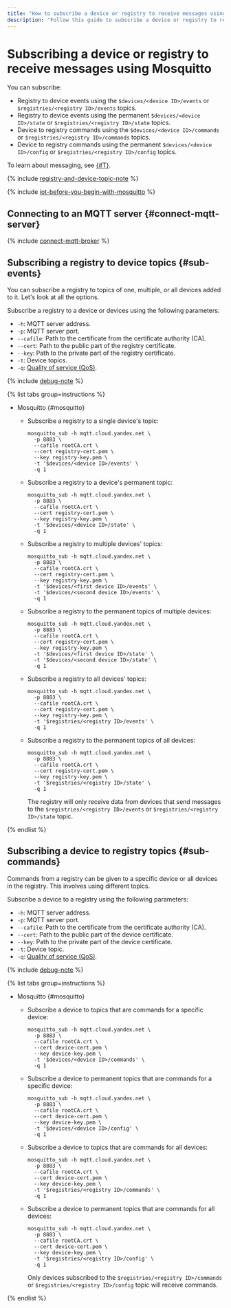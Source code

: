 ```yaml
---
title: "How to subscribe a device or registry to receive messages using Mosquitto in {{ iot-full-name }}"
description: "Follow this guide to subscribe a device or registry to receive messages using Mosquitto."
---
```


# Subscribing a device or registry to receive messages using Mosquitto

You can subscribe:

- Registry to device events using the `$devices/<device ID>/events` or `$registries/<registry ID>/events` topics.
- Registry to device events using the permanent `$devices/<device ID>/state` or `$registries/<registry ID>/state` topics.
- Device to registry commands using the `$devices/<device ID>/commands` or `$registries/<registry ID>/commands` topics.
- Device to registry commands using the permanent `$devices/<device ID>/config` or `$registries/<registry ID>/config` topics.

To learn about messaging, see [{#T}](mosquitto-publish.md).

{% include [registry-and-device-topic-note](../../../_includes/iot-core/registry-and-device-topic-note.md) %}

{% include [iot-before-you-begin-with-mosquitto](../../../_includes/iot-core/iot-before-you-begin-with-mosquitto.md) %}

## Connecting to an MQTT server {#connect-mqtt-server}

{% include [connect-mqtt-broker](../../../_includes/iot-core/connect-mqtt-broker.md) %}

## Subscribing a registry to device topics {#sub-events}

You can subscribe a registry to topics of one, multiple, or all devices added to it. Let's look at all the options.

Subscribe a registry to a device or devices using the following parameters:
- `-h`: MQTT server address.
- `-p`: MQTT server port.
- `--cafile`: Path to the certificate from the certificate authority (CA).
- `--cert`: Path to the public part of the registry certificate.
- `--key`: Path to the private part of the registry certificate.
- `-t`: Device topics.
- `-q`: [Quality of service (QoS)](../../concepts/index.md#qos).

{% include [debug-note](../../../_includes/iot-core/debug-note.md) %}

{% list tabs group=instructions %}

- Mosquitto {#mosquitto}

   - Subscribe a registry to a single device's topic:

      ```
      mosquitto_sub -h mqtt.cloud.yandex.net \
        -p 8883 \
        --cafile rootCA.crt \
        --cert registry-cert.pem \
        --key registry-key.pem \
        -t '$devices/<device ID>/events' \
        -q 1
      ```

   - Subscribe a registry to a device's permanent topic:

      ```
      mosquitto_sub -h mqtt.cloud.yandex.net \
        -p 8883 \
        --cafile rootCA.crt \
        --cert registry-cert.pem \
        --key registry-key.pem \
        -t '$devices/<device ID>/state' \
        -q 1
      ```

   - Subscribe a registry to multiple devices' topics:

      ```
      mosquitto_sub -h mqtt.cloud.yandex.net \
        -p 8883 \
        --cafile rootCA.crt \
        --cert registry-cert.pem \
        --key registry-key.pem \
        -t '$devices/<first device ID>/events' \
        -t '$devices/<second device ID>/events' \
        -q 1
      ```

   - Subscribe a registry to the permanent topics of multiple devices:

      ```
      mosquitto_sub -h mqtt.cloud.yandex.net \
        -p 8883 \
        --cafile rootCA.crt \
        --cert registry-cert.pem \
        --key registry-key.pem \
        -t '$devices/<first device ID>/state' \
        -t '$devices/<second device ID>/state' \
        -q 1
      ```

   - Subscribe a registry to all devices' topics:

      ```
      mosquitto_sub -h mqtt.cloud.yandex.net \
        -p 8883 \
        --cafile rootCA.crt \
        --cert registry-cert.pem \
        --key registry-key.pem \
        -t '$registries/<registry ID>/events' \
        -q 1
      ```

   - Subscribe a registry to the permanent topics of all devices:

      ```
      mosquitto_sub -h mqtt.cloud.yandex.net \
        -p 8883 \
        --cafile rootCA.crt \
        --cert registry-cert.pem \
        --key registry-key.pem \
        -t '$registries/<registry ID>/state' \
        -q 1
      ```

      The registry will only receive data from devices that send messages to the `$registries/<registry ID>/events` or `$registries/<registry ID>/state` topic.

{% endlist %}

## Subscribing a device to registry topics {#sub-commands}

Commands from a registry can be given to a specific device or all devices in the registry. This involves using different topics.

Subscribe a device to a registry using the following parameters:
- `-h`: MQTT server address.
- `-p`: MQTT server port.
- `--cafile`: Path to the certificate from the certificate authority (CA).
- `--cert`: Path to the public part of the device certificate.
- `--key`: Path to the private part of the device certificate.
- `-t`: Device topic.
- `-q`: [Quality of service (QoS)](../../concepts/index.md#qos).

{% include [debug-note](../../../_includes/iot-core/debug-note.md) %}

{% list tabs group=instructions %}

- Mosquitto {#mosquitto}

   - Subscribe a device to topics that are commands for a specific device:

      ```
      mosquitto_sub -h mqtt.cloud.yandex.net \
        -p 8883 \
        --cafile rootCA.crt \
        --cert device-cert.pem \
        --key device-key.pem \
        -t '$devices/<device ID>/commands' \
        -q 1
      ```

   - Subscribe a device to permanent topics that are commands for a specific device:

      ```
      mosquitto_sub -h mqtt.cloud.yandex.net \
        -p 8883 \
        --cafile rootCA.crt \
        --cert device-cert.pem \
        --key device-key.pem \
        -t '$devices/<device ID>/config' \
        -q 1
      ```

   - Subscribe a device to topics that are commands for all devices:

      ```
      mosquitto_sub -h mqtt.cloud.yandex.net \
        -p 8883 \
        --cafile rootCA.crt \
        --cert device-cert.pem \
        --key device-key.pem \
        -t '$registries/<registry ID>/commands' \
        -q 1
      ```

   - Subscribe a device to permanent topics that are commands for all devices:

      ```
      mosquitto_sub -h mqtt.cloud.yandex.net \
        -p 8883 \
        --cafile rootCA.crt \
        --cert device-cert.pem \
        --key device-key.pem \
        -t '$registries/<registry ID>/config' \
        -q 1
      ```

      Only devices subscribed to the `$registries/<registry ID>/commands` or `$registries/<registry ID>/config` topic will receive commands.

{% endlist %}